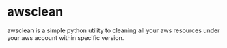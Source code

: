 # awsclean
awsclean is a simple python utility to cleaning all your aws resources under your aws account within specific version.
